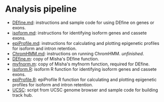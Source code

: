 Analysis pipeline
====================
* [DEfine.md](./DEfine.md): instructions and sample code for using DEfine on genes or exons.  
* [isoform.md](./isoform.md): instructions for identifying isoform genes and cassete exons.  
* [epiProfile.md](./epiProfile.md): instructions for calculating and plotting epigenetic profiles for isoform and intron retention.       
* [ChromHMM.md](./ChromHMM.md): instructions on running ChromHMM. _unfinished_.  
* [DEfine.m](./DEfine.m): copy of Misha's DEfine function.   
* [myfnorm.m](./myfnorm.m): copy of Misha's myfnorm function, required for DEfine.
* [isoform.R](isoform.R): isoform R function for identifying isoform genes and cassete exons.
* [epiProfile.R](./epiProfile.R): epiProfile R function for calculating and plotting epigenetic profiles for isoform and intron retention.       
* [UCSC](./UCSC): script from UCSC genome browser and sample code for building track hub.

